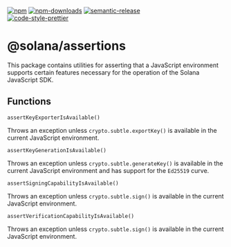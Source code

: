 [![npm][npm-image]][npm-url]
[![npm-downloads][npm-downloads-image]][npm-url]
[![semantic-release][semantic-release-image]][semantic-release-url]
<br />
[![code-style-prettier][code-style-prettier-image]][code-style-prettier-url]

[code-style-prettier-image]: https://img.shields.io/badge/code_style-prettier-ff69b4.svg?style=flat-square
[code-style-prettier-url]: https://github.com/prettier/prettier
[npm-downloads-image]: https://img.shields.io/npm/dm/@solana/assertions/experimental.svg?style=flat
[npm-image]: https://img.shields.io/npm/v/@solana/assertions/experimental.svg?style=flat
[npm-url]: https://www.npmjs.com/package/@solana/assertions/v/experimental
[semantic-release-image]: https://img.shields.io/badge/%20%20%F0%9F%93%A6%F0%9F%9A%80-semantic--release-e10079.svg
[semantic-release-url]: https://github.com/semantic-release/semantic-release

# @solana/assertions

This package contains utilities for asserting that a JavaScript environment supports certain features necessary for the operation of the Solana JavaScript SDK.

## Functions

`assertKeyExporterIsAvailable()`

Throws an exception unless `crypto.subtle.exportKey()` is available in the current JavaScript environment.

`assertKeyGenerationIsAvailable()`

Throws an exception unless `crypto.subtle.generateKey()` is available in the current JavaScript environment and has support for the `Ed25519` curve.

`assertSigningCapabilityIsAvailable()`

Throws an exception unless `crypto.subtle.sign()` is available in the current JavaScript environment.

`assertVerificationCapabilityIsAvailable()`

Throws an exception unless `crypto.subtle.sign()` is available in the current JavaScript environment.
